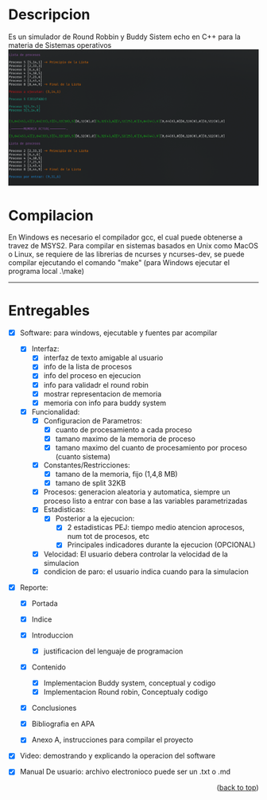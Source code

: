 # Descripcion

Es un simulador de Round Robbin y Buddy Sistem echo en C++ para la materia de Sistemas operativos
![BuddySistem_RoundRobin-Demo](./BuddySistem_RoundRobin-Demo.png)

# Compilacion

En Windows es necesario el compilador gcc, el cual puede obtenerse a travez de MSYS2.
Para compilar en sistemas basados en Unix como MacOS o Linux, se requiere de las librerias de ncurses y ncurses-dev, se puede compilar ejecutando el comando "make" (para Windows ejecutar el programa local .\make)

---

# Entregables

- [x] Software: para windows, ejecutable y fuentes par acompilar
    - [x] Interfaz:
        - [x] interfaz de texto amigable al usuario 
        - [x] info de la lista de procesos
        - [x] info del proceso en ejecucion
        - [x] info para validadr el round robin
        - [x] mostrar representacion de memoria 
        - [x] memoria con info para buddy system
    - [x] Funcionalidad:
        - [x] Configuracion de Parametros:
            - [x] cuanto de procesamiento a cada proceso
            - [x] tamano maximo de la memoria de proceso
            - [x] tamano maximo del cuanto de procesamiento por proceso (cuanto sistema)
        - [x] Constantes/Restricciones:
            - [x] tamano de la memoria, fijo (1,4,8 MB)
            - [x] tamano de split 32KB
        - [x] Procesos: generacion aleatoria y automatica, siempre un proceso listo a entrar con base a las variables parametrizadas
        - [x] Estadisticas:
            - [x] Posterior a la ejecucion:
                - [x] 2 estadisticas PEJ: tiempo medio atencion aprocesos, num tot de procesos, etc
                - [x] Principales indicadores durante la ejecucion (OPCIONAL)
        - [x] Velocidad: El usuario debera controlar la velocidad de la simulacion
        - [x] condicion de paro: el usuario indica cuando para la simulacion

- [x] Reporte:
    - [x] Portada 
    - [x] Indice
    - [x] Introduccion
        - [x] justificacion del lenguaje de programacion
    - [x] Contenido
        - [x] Implementacion Buddy system, conceptual y codigo
        - [x] Implementacion Round robin, Conceptualy codigo
    - [x] Conclusiones
    - [x] Bibliografia en APA
    - [x] Anexo A, instrucciones para compilar el proyecto


- [x] Video: demostrando y explicando la operacion del software

- [x] Manual De usuario: archivo electronioco puede ser un .txt o .md 


<p align="right">(<a href="#readme-top">back to top</a>)</p>
